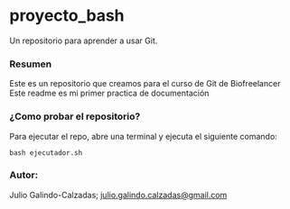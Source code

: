# proyecto_bash
Un repositorio para aprender a usar Git.

### Resumen
Este es un repositorio que creamos para el curso de Git de Biofreelancer  
Este readme es mi primer practica de documentación  

### ¿Como probar el repositorio?
Para ejecutar el repo, abre una terminal y ejecuta el siguiente comando:

```
bash ejecutador.sh
```

### Autor:
Julio Galindo-Calzadas; julio.galindo.calzadas@gmail.com
